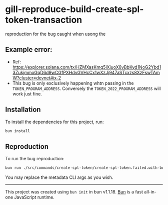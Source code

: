 # gill-reproduce-build-create-spl-token-transaction

reproduction for the bug caught when usong the

## Example error:

- Ref: https://explorer.solana.com/tx/HZMXasKmq5iXjuoX6vBbKyd1NoG2Ybd13ZukjmmxGqD6d9wCGfPXHdvGVHcCx1wXzJj947aSTcxzs8XzFswTAmW?cluster=devnet#ix-2
- This bug is only exclusively happening whtn passing in the `TOKEN_PROGRAM_ADDRESS`. Conversely the `TOKEN_2022_PROGRAM_ADDRESS` will work just fine.

## Installation

To install the dependencies for this project, run:

```bash
bun install
```

## Reproduction

To run the bug reproduction:

```bash
bun run ./src/commands/create-spl-token/create-spl-token.failed.with-builder.ts --metadataUri=https://arweave.net/-Omj9t4ligrdhloerV618tHv19unECP_9zi9e3Taqyw --url=https://api.devnet.solana.com --keypair=.keypair/signer.json --name="Sonic SVM Test" --symbol=SONIC_Test
```

You may replace the metadata CLI args as you wish.

---

This project was created using `bun init` in bun v1.1.18. [Bun](https://bun.sh) is a fast all-in-one JavaScript runtime.
